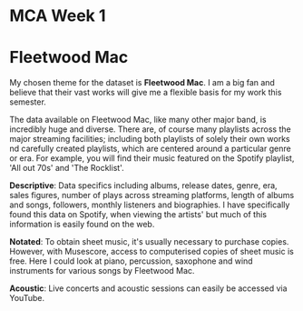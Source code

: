 # MCA Week 1

# Fleetwood Mac
My chosen theme for the dataset is **Fleetwood Mac**. I am a big fan and believe that their vast works will give me a flexible basis for my work this semester.

The data available on Fleetwood Mac, like many other major band, is incredibly huge and diverse. There are, of course many playlists across the major streaming facilities; including both playlists of solely their own works nd carefully created playlists, which are centered around a particular genre or era. For example, you will find their music featured on the Spotify playlist, 'All out 70s' and 'The Rocklist'. 

**Descriptive**: Data specifics including albums, release dates, genre, era, sales figures, number of plays across streaming platforms, length of albums and songs, followers, monthly listeners and biographies. I have specifically found this data on Spotify, when viewing the artists' but much of this information is easily found on the web.

**Notated**: To obtain sheet music, it's usually necessary to purchase copies. However, with Musescore, access to computerised copies of sheet music is free. Here I could look at piano, percussion, saxophone and wind instruments for various songs by Fleetwood Mac. 

**Acoustic**: Live concerts and acoustic sessions can easily be accessed via YouTube. 
